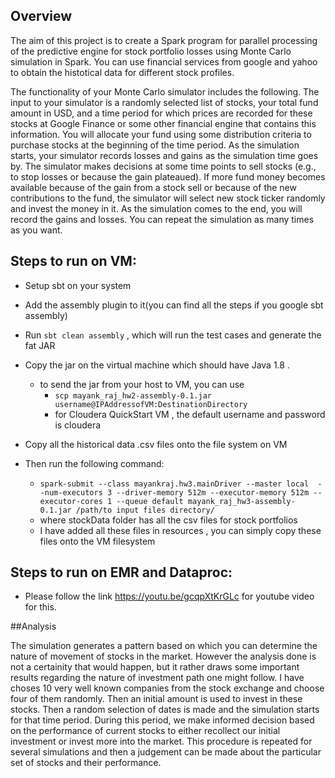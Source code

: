 
## Overview
The aim of this project  is to create a Spark program for parallel processing of the predictive engine for stock portfolio losses using Monte Carlo simulation in Spark. You can use financial services from google and yahoo to obtain the histotical data for different stock profiles.

The functionality of your Monte Carlo simulator includes the following. The input to your simulator is a randomly selected list of stocks, your total fund amount in USD, and a time period for which prices are recorded for these stocks at Google Finance or some other financial engine that contains this information. You will allocate your fund using some distribution criteria to purchase stocks at the beginning of the time period. As the simulation starts, your simulator records losses and gains as the simulation time goes by. The simulator makes decisions at some time points to sell stocks (e.g., to stop losses or because the gain  plateaued). If more fund money becomes available because of the gain from a stock sell or because of the new contributions to the fund, the simulator will select new stock ticker randomly and invest the money in it. As the simulation comes to the end, you will record the gains and losses. You can repeat the simulation as many times as you want.

## Steps to run on VM:

- Setup sbt on your system
- Add the assembly plugin to it(you can find all the steps if you google sbt assembly)
- Run `sbt clean assembly` , which will run the test cases and  generate the fat JAR
- Copy the jar on the virtual machine which should have Java 1.8 .
    - to send the jar from your host to VM, you can use 
        - ``scp mayank_raj_hw2-assembly-0.1.jar username@IPAddressofVM:DestinationDirectory``
        - for Cloudera QuickStart VM , the default username and password is cloudera
- Copy all the historical data .csv files onto the file system on VM

- Then run the following command:
    - `spark-submit --class mayankraj.hw3.mainDriver --master local  --num-executors 3 --driver-memory 512m --executor-memory 512m --executor-cores 1 --queue default mayank_raj_hw3-assembly-0.1.jar /path/to input files directory/`
    - where stockData folder has all the csv files for stock portfolios
    - I have added all these files in resources , you can simply copy these files onto the VM filesystem
    

## Steps to run on EMR and Dataproc:
- Please follow the link https://youtu.be/gcqpXtKrGLc for youtube video for this.

##Analysis

The simulation generates a pattern based on which you can determine the nature of movement of stocks in the market. However the analysis done is not a certainity that would happen, but it rather draws some 
important results regarding the nature of investment path one might follow. I have choses 10 very well known companies from the stock exchange
and choose four of them randomly. Then an initial amount is used to invest in these stocks.
Then a random selection of dates is made and the simulation starts for that time period. During this period, we make informed decision
based on the performance of current stocks to either recollect our initial investment or invest more into the market. This
procedure is repeated for several simulations and then a judgement can be made about the particular set of stocks and their performance.  


